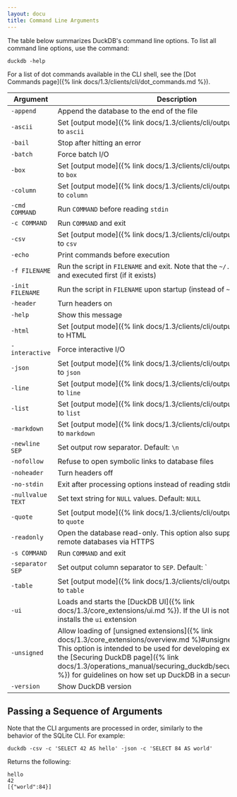 ```yaml
---
layout: docu
title: Command Line Arguments
---
```


The table below summarizes DuckDB's command line options.
To list all command line options, use the command:

```batch
duckdb -help
```

For a list of dot commands available in the CLI shell, see the [Dot Commands page]({% link docs/1.3/clients/cli/dot_commands.md %}).

<!-- markdownlint-disable MD056 -->

| Argument          | Description                                                                                                   |
| ----------------- | ------------------------------------------------------------------------------------------------------------- |
| `-append`         | Append the database to the end of the file                                                                    |
| `-ascii`          | Set [output mode]({% link docs/1.3/clients/cli/output_formats.md %}) to `ascii`                            |
| `-bail`           | Stop after hitting an error                                                                                   |
| `-batch`          | Force batch I/O                                                                                               |
| `-box`            | Set [output mode]({% link docs/1.3/clients/cli/output_formats.md %}) to `box`                              |
| `-column`         | Set [output mode]({% link docs/1.3/clients/cli/output_formats.md %}) to `column`                           |
| `-cmd COMMAND`    | Run `COMMAND` before reading `stdin`                                                                          |
| `-c COMMAND`      | Run `COMMAND` and exit                                                                                        |
| `-csv`            | Set [output mode]({% link docs/1.3/clients/cli/output_formats.md %}) to `csv`                              |
| `-echo`           | Print commands before execution                                                                               |
| `-f FILENAME`     | Run the script in `FILENAME` and exit. Note that the `~/.duckdbrc` is read and executed first (if it exists)  |
| `-init FILENAME`  | Run the script in `FILENAME` upon startup (instead of `~/.duckdbrc`)                                          |
| `-header`         | Turn headers on                                                                                               |
| `-help`           | Show this message                                                                                             |
| `-html`           | Set [output mode]({% link docs/1.3/clients/cli/output_formats.md %}) to HTML                               |
| `-interactive`    | Force interactive I/O                                                                                         |
| `-json`           | Set [output mode]({% link docs/1.3/clients/cli/output_formats.md %}) to `json`                             |
| `-line`           | Set [output mode]({% link docs/1.3/clients/cli/output_formats.md %}) to `line`                             |
| `-list`           | Set [output mode]({% link docs/1.3/clients/cli/output_formats.md %}) to `list`                             |
| `-markdown`       | Set [output mode]({% link docs/1.3/clients/cli/output_formats.md %}) to `markdown`                         |
| `-newline SEP`    | Set output row separator. Default: `\n`                                                                       |
| `-nofollow`       | Refuse to open symbolic links to database files                                                               |
| `-noheader`       | Turn headers off                                                                                              |
| `-no-stdin`       | Exit after processing options instead of reading stdin                                                        |
| `-nullvalue TEXT` | Set text string for `NULL` values. Default: `NULL`                                                            |
| `-quote`          | Set [output mode]({% link docs/1.3/clients/cli/output_formats.md %}) to `quote`                            |
| `-readonly`       | Open the database read-only. This option also supports attaching to remote databases via HTTPS                |
| `-s COMMAND`      | Run `COMMAND` and exit                                                                                        |
| `-separator SEP`  | Set output column separator to `SEP`. Default: `|`                                                            |
| `-table`          | Set [output mode]({% link docs/1.3/clients/cli/output_formats.md %}) to `table`                            |
| `-ui`             | Loads and starts the [DuckDB UI]({% link docs/1.3/core_extensions/ui.md %}). If the UI is not yet installed, it installs the `ui` extension |
| `-unsigned`       | Allow loading of [unsigned extensions]({% link docs/1.3/core_extensions/overview.md %}#unsigned-extensions). This option is intended to be used for developing extensions. Consult the [Securing DuckDB page]({% link docs/1.3/operations_manual/securing_duckdb/securing_extensions.md %}) for guidelines on how set up DuckDB in a secure manner |
| `-version`        | Show DuckDB version                                                                                           |

<!-- markdownlint-enable MD056 -->

## Passing a Sequence of Arguments

Note that the CLI arguments are processed in order, similarly to the behavior of the SQLite CLI.
For example:

```batch
duckdb -csv -c 'SELECT 42 AS hello' -json -c 'SELECT 84 AS world'
```

Returns the following:

```text
hello
42
[{"world":84}]
```
